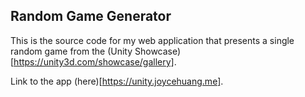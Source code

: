 ## Random Game Generator
This is the source code for my web application that presents a single random game from the (Unity Showcase)[https://unity3d.com/showcase/gallery].

Link to the app (here)[https://unity.joycehuang.me].

